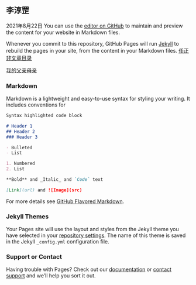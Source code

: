 ##  李淳罡
2021年8月22日
You can use the [editor on GitHub](https://github.com/GoogleFellow/googlefellow.github.io/edit/main/index.md) to maintain and preview the content for your website in Markdown files.

Whenever you commit to this repository, GitHub Pages will run [Jekyll](https://jekyllrb.com/) to rebuild the pages in your site, from the content in your Markdown files.
[任正非文章目录](https://github.com/GoogleFellow/RenZhengfei/blob/master/SUMMARY.md)

[我的父亲母亲](https://github.com/GoogleFellow/RenZhengfei/blob/master/2001/20010208_%E6%88%91%E7%9A%84%E7%88%B6%E4%BA%B2%E6%AF%8D%E4%BA%B2.md)

### Markdown

Markdown is a lightweight and easy-to-use syntax for styling your writing. It includes conventions for

```markdown
Syntax highlighted code block

# Header 1
## Header 2
### Header 3

- Bulleted
- List

1. Numbered
2. List

**Bold** and _Italic_ and `Code` text

[Link](url) and ![Image](src)
```

For more details see [GitHub Flavored Markdown](https://guides.github.com/features/mastering-markdown/).

### Jekyll Themes

Your Pages site will use the layout and styles from the Jekyll theme you have selected in your [repository settings](https://github.com/GoogleFellow/googlefellow.github.io/settings/pages). The name of this theme is saved in the Jekyll `_config.yml` configuration file.

### Support or Contact

Having trouble with Pages? Check out our [documentation](https://docs.github.com/categories/github-pages-basics/) or [contact support](https://support.github.com/contact) and we’ll help you sort it out.
